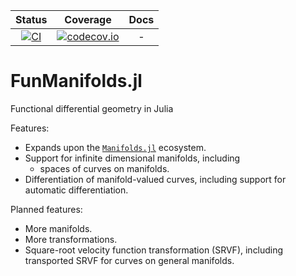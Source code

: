 | Status | Coverage | Docs |
| :----: | :----: | :----: |
| [![CI](https://github.com/JuliaManifolds/Manifolds.jl/workflows/CI/badge.svg)](https://github.com/JuliaManifolds/FunManifolds.jl/actions?query=workflow%3ACI+branch%3Amaster) | [![codecov.io](http://codecov.io/github/JuliaManifolds/FunManifolds.jl/coverage.svg?branch=master)](https://codecov.io/gh/JuliaManifolds/FunManifolds.jl/) | - |

# FunManifolds.jl

Functional differential geometry in Julia

Features:

* Expands upon the [`Manifolds.jl`](https://github.com/JuliaManifolds/Manifolds.jl) ecosystem.
* Support for infinite dimensional manifolds, including
  * spaces of curves on manifolds.
* Differentiation of manifold-valued curves, including support for automatic differentiation.

Planned features:

* More manifolds.
* More transformations.
* Square-root velocity function transformation (SRVF), including transported SRVF for curves on general manifolds.
